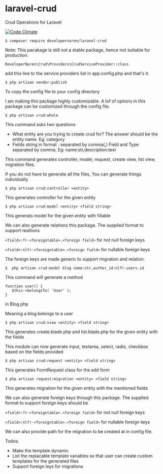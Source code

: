 # laravel-crud
Crud Operations for Laravel

[![Code Climate](https://codeclimate.com/github/ujwaldhakal/coding_task)](https://codeclimate.com/github/ujwaldhakal/coding_task)

```
$ composer require developernaren/laravel-crud
```
Note: This pacakage is still not a stable package, hence not suitable for production.

```
DeveloperNaren\Crud\Providers\CrudServiceProvider::class
```
add this line to the service providers list in app.config.php and that's it.

```
$ php artisan vendor:publish
```

To copy the config file to your config directory

I am making this package highly customizable. A lof of options in this package can be customized through the config file.

```
$ php artisan crud:whole
```

This command asks two questions
- What entity are you trying to create crud for?
  The answer should be the entity name. Eg: category
- Fields string in format <field>:<type> separated by comma(,)
  Field and Type separated by comma. Eg: name:str,description:text

This command generates controller, model, request, create view, list view, migration files.

If you do not have to generate all the files, You can generate things individually

```
$ php artisan crud:controller <entity>
```
This generates controller for the given entity

```
$ php artisan crud:model <entity> <field string>
```
This generats model for the given entity with fillable

We can also generate relations this package. The supplied format to support realtions

`<field>:fr-<foreigntable>.<foreign field>` for not null foreign keys

`<field>:nlfr-<foreigntable>.<foreign field>` for nullable foreign keys

The foreign keys are made generic to support migration and relation.
 
 `$  php artisan crud:model blog name:str,author_id:nlfr-users.id` 
 
 This command will generate a method
 
 ```
 function user() {
    $this->belongsTo( 'User' );
 } 
 ```
 
 in Blog.php
 
 Meaning a blog belongs to a user


```
$ php artisan crud:view <entity> <field string>
```
This generates create.blade.php and list.blade.php for the given entity with the fields

This module can now generate input, textarea, select, radio, checkbox based on the fields provided

```
$ php artisan crud:request <entity> <field string>
```
This generates FormRequest class for the add form

```
$ php artisan request:migration <entity> <field string>
```
This generates migration for the given entity with the mentioned fields

We can also generate foreign keys through this package. The supplied format to support foreign keys should be

`<field>:fr-<foreigntable>.<foreign field>` for not null foreign keys

`<field>:nlfr-<foreigntable>.<foreign field>` for nullable foreign keys

We can also provide path for the migration to be created at in config file.

Todos:

- Make the template dynamic
- List the replacable template variables so that user can create custom templates for the generated files
- Support foreign leys for migrations


















